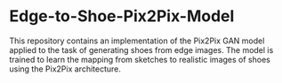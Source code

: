 # Edge-to-Shoe-Pix2Pix-Model
This repository contains an implementation of the Pix2Pix GAN model applied to the task of generating shoes from edge images. The model is trained to learn the mapping from sketches to realistic images of shoes using the Pix2Pix architecture.
